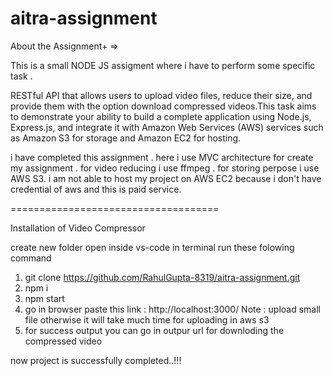 # aitra-assignment


About the Assignment+ =>

This is a small NODE JS assigment where i have to perform some specific task  . 

RESTful API that allows users to upload video files, reduce their size, and provide them with the option download compressed videos.This task aims to demonstrate your ability to build a complete application using Node.js, Express.js, and integrate it with Amazon Web Services (AWS) services such as Amazon S3 for storage and Amazon EC2 for hosting.

i have completed this assignment . here i use MVC architecture for create my assignment . for video reducing i use ffmpeg . for storing perpose i use AWS S3. i am not able to host my project on AWS EC2 because i don't have credential of aws and this is paid service.

====================================

Installation of Video Compressor

create new folder open inside vs-code in terminal run these folowing command


1. git clone https://github.com/RahulGupta-8319/aitra-assignment.git
2. npm i
3. npm start
4. go in browser paste this link : http://localhost:3000/
Note : upload small file otherwise it will take much time for uploading in aws s3 
5. for success output you can go in outpur url for downloding the compressed video


now project is successfully completed..!!!

